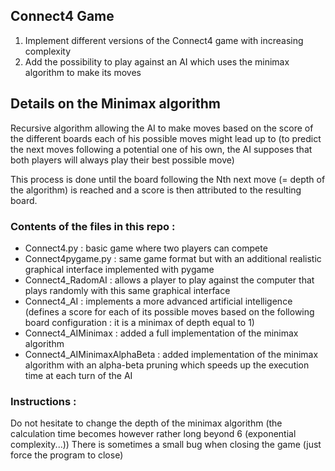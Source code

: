 ## Connect4 Game

1. Implement different versions of the Connect4 game with increasing complexity
2. Add the possibility to play against an AI which uses the minimax algorithm to make its moves

## Details on the Minimax algorithm
Recursive algorithm allowing the AI to make moves based on the score of the different boards each of his possible moves might lead up to 
(to predict the next moves following a potential one of his own, the AI supposes that both players will always play their best possible move)

This process is done until the board following the Nth next move (= depth of the algorithm) is reached and a score is then attributed to the resulting board.

### Contents of the files in this repo :
- Connect4.py : basic game where two players can compete
- Connect4pygame.py : same game format but with an additional realistic graphical interface implemented with pygame
- Connect4_RadomAI : allows a player to play against the computer that plays randomly with this same graphical interface
- Connect4_AI : implements a more advanced artificial intelligence (defines a score for each of its possible moves based on the following board configuration : it is a minimax of depth equal to 1)
- Connect4_AIMinimax : added a full implementation of the minimax algorithm 
- Connect4_AIMinimaxAlphaBeta : added implementation of the minimax algorithm with an alpha-beta pruning which speeds up the execution time at each turn of the AI

### Instructions :
Do not hesitate to change the depth of the minimax algorithm (the calculation time becomes however rather long beyond 6 (exponential complexity...)) 
There is sometimes a small bug when closing the game (just force the program to close)
